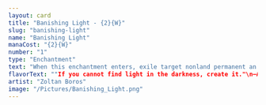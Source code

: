 ```yaml
---
layout: card
title: "Banishing Light - {2}{W}"
slug: "banishing-light"
name: "Banishing Light"
manaCost: "{2}{W}"
number: "1"
type: "Enchantment"
text: "When this enchantment enters, exile target nonland permanent an opponent controls until this enchantment leaves the battlefield."
flavorText: ""If you cannot find light in the darkness, create it."\n—Aural, high cleric"
artist: "Zoltan Boros"
image: "/Pictures/Banishing_Light.png"
---
```


